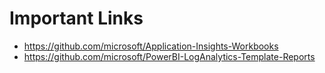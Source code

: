 # Important Links
- https://github.com/microsoft/Application-Insights-Workbooks
- https://github.com/microsoft/PowerBI-LogAnalytics-Template-Reports
